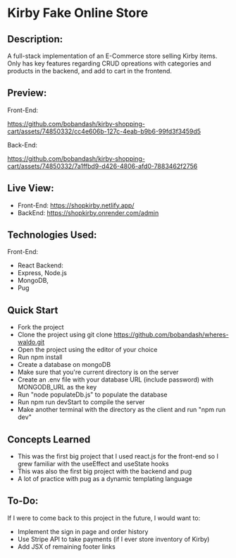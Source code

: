 # Kirby Fake Online Store
## Description:
A full-stack implementation of an E-Commerce store selling Kirby items. Only has key features regarding CRUD opreations with categories and products in the backend, and add to cart in the frontend.
## Preview:
Front-End:

https://github.com/bobandash/kirby-shopping-cart/assets/74850332/cc4e606b-127c-4eab-b9b6-99fd3f3459d5

Back-End:

https://github.com/bobandash/kirby-shopping-cart/assets/74850332/7a1ffbd9-d426-4806-afd0-7883462f2756


## Live View:
- Front-End: https://shopkirby.netlify.app/
- BackEnd: https://shopkirby.onrender.com/admin

## Technologies Used:
Front-End:
- React
Backend:
- Express, Node.js
- MongoDB,
- Pug

## Quick Start
- Fork the project
- Clone the project using git clone https://github.com/bobandash/wheres-waldo.git
- Open the project using the editor of your choice
- Run npm install
- Create a database on mongoDB
- Make sure that you're current directory is on the server
- Create an .env file with your database URL (include password) with MONGODB_URL as the key
- Run "node populateDb.js" to populate the database
- Run npm run devStart to compile the server
- Make another terminal with the directory as the client and run "npm run dev"

## Concepts Learned
- This was the first big project that I used react.js for the front-end so I grew familiar with the useEffect and useState hooks
- This was also the first big project with the backend and pug
- A lot of practice with pug as a dynamic templating language

## To-Do:
If I were to come back to this project in the future, I would want to:
- Implement the sign in page and order history
- Use Stripe API to take payments (if I ever store inventory of Kirby)
- Add JSX of remaining footer links




